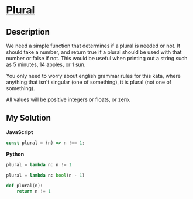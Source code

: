 # [Plural](https://www.codewars.com/kata/52ceafd1f235ce81aa00073a)

## Description

We need a simple function that determines if a plural is needed or not. It should take a number, and return true if a plural should be used with that number or false if not. This would be useful when printing out a string such as 5 minutes, 14 apples, or 1 sun.

You only need to worry about english grammar rules for this kata, where anything that isn't singular (one of something), it is plural (not one of something).

All values will be positive integers or floats, or zero.

## My Solution

**JavaScript**

```js
const plural = (n) => n !== 1;
```

**Python**

```py
plural = lambda n: n != 1
```

```py
plural = lambda n: bool(n - 1)
```

```py
def plural(n):
    return n != 1
```
